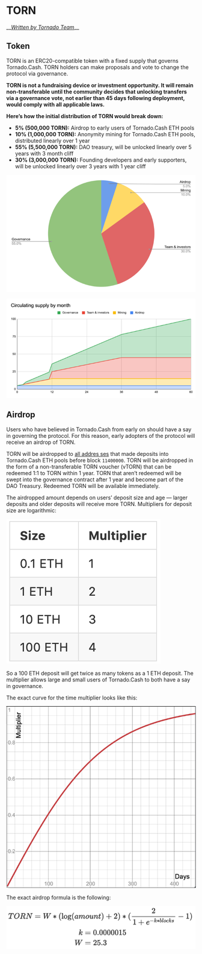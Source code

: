 # TORN

\_\_[_Written by Tornado Team_](https://tornado-cash.medium.com/tornado-cash-governance-proposal-a55c5c7d0703)\_\_

## Token

TORN is an ERC20-compatible token with a fixed supply that governs Tornado.Cash. TORN holders can make proposals and vote to change the protocol via governance.

**TORN is not a fundraising device or investment opportunity. It will remain non-transferable until the community decides that unlocking transfers via a governance vote, not earlier than 45 days following deployment, would comply with all applicable laws.**

**Here’s how the initial distribution of TORN would break down:**

* **5% \(500,000 TORN\):** Airdrop to early users of Tornado.Cash ETH pools
* **10% \(1,000,000 TORN\):** Anonymity mining for Tornado.Cash ETH pools, distributed linearly over 1 year
* **55% \(5,500,000 TORN\):** DAO treasury, will be unlocked linearly over 5 years with 3 month cliff
* **30% \(3,000,000 TORN\):** Founding developers and early supporters, will be unlocked linearly over 3 years with 1 year cliff

![](.gitbook/assets/1-bjggju1rn4_qoxgcljfneq.png)

![](.gitbook/assets/1-gmc0jw8zr5xfvrk5zyqmya.png)

## Airdrop <a id="f04d"></a>

Users who have believed in Tornado.Cash from early on should have a say in governing the protocol. For this reason, early adopters of the protocol will receive an airdrop of TORN.

TORN will be airdropped to [all addres ses](https://github.com/tornadocash/airdrop/blob/master/airdrop.csv) that made deposits into Tornado.Cash ETH pools before block `11400000`. TORN will be airdropped in the form of a non-transferable TORN voucher \(vTORN\) that can be redeemed 1:1 to TORN within 1 year. TORN that aren’t redeemed will be swept into the governance contract after 1 year and become part of the DAO Treasury. Redeemed TORN will be available immediately.

The airdropped amount depends on users’ deposit size and age — larger deposits and older deposits will receive more TORN. Multipliers for deposit size are logarithmic:

![](.gitbook/assets/1-ogfrad8p3gez14zh4jndiq-2x.png)



So a 100 ETH deposit will get twice as many tokens as a 1 ETH deposit. The multiplier allows large and small users of Tornado.Cash to both have a say in governance.

The exact curve for the time multiplier looks like this:

![](.gitbook/assets/1-bje88nlnkbe29-zcs5agkw-2x.png)

The exact airdrop formula is the following:

![](.gitbook/assets/1-megm4amqrrkx0qxva9iska-2x.png)



